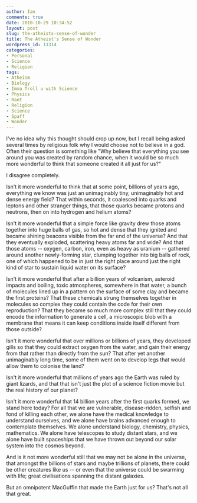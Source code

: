 ```yaml
---
author: Ian
comments: true
date: 2010-10-29 10:34:52
layout: post
slug: the-atheists-sense-of-wonder
title: The Atheist's Sense of Wonder
wordpress_id: 11314
categories:
- Personal
- Science
- Religion
tags:
- Atheism
- Biology
- Imma Troll u with Science
- Physics
- Rant
- Religion
- Science
- Spaff
- Wonder
---
```


I've no idea why this thought should crop up now, but I recall being asked several times by religious folk why I would choose not to believe in a god.  Often their question is something like "Why believe that everything you see around you was created by random chance, when it would be so much more wonderful to think that someone created it all just for us?"

I disagree completely.

Isn't it more wonderful to think that at some point, billions of years ago, everything we know was just an unimaginably tiny, unimaginably hot and dense energy field?  That within seconds, it coalesced into quarks and leptons and other stranger things, that those quarks became protons and neutrons, then on into hydrogen and helium atoms?

Isn't it more wonderful that a simple force like gravity drew those atoms together into huge balls of gas, so hot and dense that they ignited and became shining beacons visible from the far end of the universe?  And that they eventually exploded, scattering heavy atoms far and wide?  And that those atoms -- oxygen, carbon, iron, even as heavy as uranium -- gathered around another newly-forming star, clumping together into big balls of rock, one of which happened to be in just the right place around just the right kind of star to sustain liquid water on its surface?

Isn't it more wonderful that after a billion years of volcanism, asteroid impacts and boiling, toxic atmospheres, somewhere in that water, a bunch of molecules lined up in a pattern on the surface of some clay and became the first proteins?  That these chemicals strung themselves together in molecules so complex they could contain the code for their own reproduction?  That they became so much more complex still that they could encode the information to generate a cell, a microscopic blob with a membrane that means it can keep conditions inside itself different from those outside?

Isn't it more wonderful that over millions or billions of years, they developed gills so that they could extract oxygen from the water, and gain their energy from that rather than directly from the sun?  That after yet another unimaginably long time, some of them went on to develop legs that would allow them to colonise the land?

Isn't it more wonderful that millions of years ago the Earth was ruled by giant lizards, and that that isn't just the plot of a science fiction movie but the real history of our planet?

Isn't it more wonderful that 14 billion years after the first quarks formed, we stand here today?  For all that we are vulnerable, disease-ridden, selfish and fond of killing each other, we alone have the medical knowledge to understand ourselves, and we alone have brains advanced enough to contemplate themselves.  We alone understand biology, chemistry, physics, mathematics.  We alone have telescopes to study distant stars, and we alone have built spaceships that we have thrown out beyond our solar system into the cosmos beyond.

And is it not more wonderful still that we may not be alone in the universe, that amongst the billions of stars and maybe trillions of planets, there could be other creatures like us -- or even that the universe could be swarming with life; great civilisations spanning the distant galaxies.

But an omnipotent MacGuffin that made the Earth just for us?  That's not all that great.
